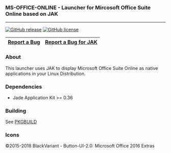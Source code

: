 ### MS-OFFICE-ONLINE - Launcher for Mircosoft Office Suite Online based on JAK
---------

[![GitHub release](https://img.shields.io/github/release/manjaro/ms-office-online-launcher.svg)](https://github.com/manjaro/ms-office-online-launcher/releases)
[![GitHub license](https://img.shields.io/github/license/manjaro/ms-office-online-launcher.svg)](https://github.com/manjaro/ms-office-online-launcher/blob/master/LICENSE)

| [Report a Bug](https://github.com/manjaro/ms-office-online-launcher/issues/new) | [Report a Bug for JAK](https://github.com/codesardine/Jade-Application-Kit/issues/new)
|:-----------------------------------------:|:-----------------------------------------:|

### About

This launcher uses JAK to display Microsoft Office Suite Online as native applications in your Linux Distribution.

### Dependencies

* Jade Application Kit >= 0.36

### Building

See [PKGBUILD](https://github.com/manjaro/packages-community/raw/master/ms-office-online/PKGBUILD)

### Icons

©2015-2018 BlackVariant - Button-UI-2.0: Microsoft Office 2016 Extras

